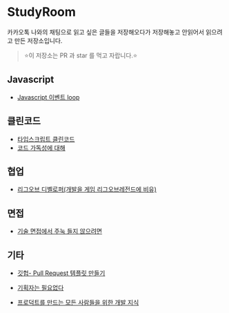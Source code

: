 # StudyRoom

카카오톡 나와의 채팅으로 읽고 싶은 글들을 저장해오다가 저장해놓고 안읽어서 읽으려고 만든 저장소입니다.

> ⭐️이 저장소는 PR 과 star 를 먹고 자랍니다.⭐️

## Javascript

* [Javascript 이벤트 loop](https://asfirstalways.tistory.com/362)

## 클린코드

- [타입스크립트 클린코드](https://github.com/738/clean-code-typescript#%EB%AA%A9%EC%B0%A8)
- [코드 가독성에 대해](https://engineering.linecorp.com/ko/blog/code-readability-5/?fbclid=IwAR25Q41JDlXYGXwXx0x0APbJF3zpNbo-N0YxZF3x1y_A-2T12sghoziAhaE)

## 협업

- [리그오브 디벨로퍼(개발을 게임 리그오브레전드에 비유)](https://taeny.dev/essay/%EB%A6%AC%EA%B7%B8-%EC%98%A4%EB%B8%8C-%EB%94%94%EB%B2%A8%EB%A1%9C%ED%8D%BC/)

## 면접

- [기술 면접에서 주눅 들지 않으려면](https://brunch.co.kr/@aria-grande/20)

## 기타

- [깃헙- Pull Request 템플릿 만들기](https://fernando.kr/develop/2019-05-29-github-pull-request-template-guide/)

- [기획자는 필요없다](https://minieetea.com/2020/05/archives/5993)

- [프로덕트를 만드는 모든 사람들을 위한 개발 지식](https://www.notion.so/74c1bc468ec2420e959743a21c64c668)

  
